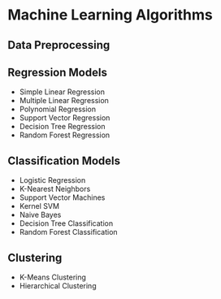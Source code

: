 # Machine Learning Algorithms

## Data Preprocessing

## Regression Models
- Simple Linear Regression
- Multiple Linear Regression
- Polynomial Regression
- Support Vector Regression
- Decision Tree Regression
- Random Forest Regression

## Classification Models
- Logistic Regression
- K-Nearest Neighbors
- Support Vector Machines
- Kernel SVM
- Naive Bayes
- Decision Tree Classification
- Random Forest Classification

## Clustering
- K-Means Clustering
- Hierarchical Clustering

